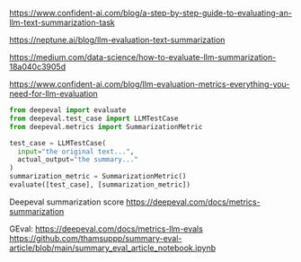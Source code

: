 

https://www.confident-ai.com/blog/a-step-by-step-guide-to-evaluating-an-llm-text-summarization-task

https://neptune.ai/blog/llm-evaluation-text-summarization

https://medium.com/data-science/how-to-evaluate-llm-summarization-18a040c3905d

https://www.confident-ai.com/blog/llm-evaluation-metrics-everything-you-need-for-llm-evaluation

```python
from deepeval import evaluate
from deepeval.test_case import LLMTestCase
from deepeval.metrics import SummarizationMetric

test_case = LLMTestCase(
  input="the original text...", 
  actual_output="the summary..."
)
summarization_metric = SummarizationMetric()
evaluate([test_case], [summarization_metric])
```

Deepeval summarization score
https://deepeval.com/docs/metrics-summarization


GEval:
https://deepeval.com/docs/metrics-llm-evals
https://github.com/thamsuppp/summary-eval-article/blob/main/summary_eval_article_notebook.ipynb